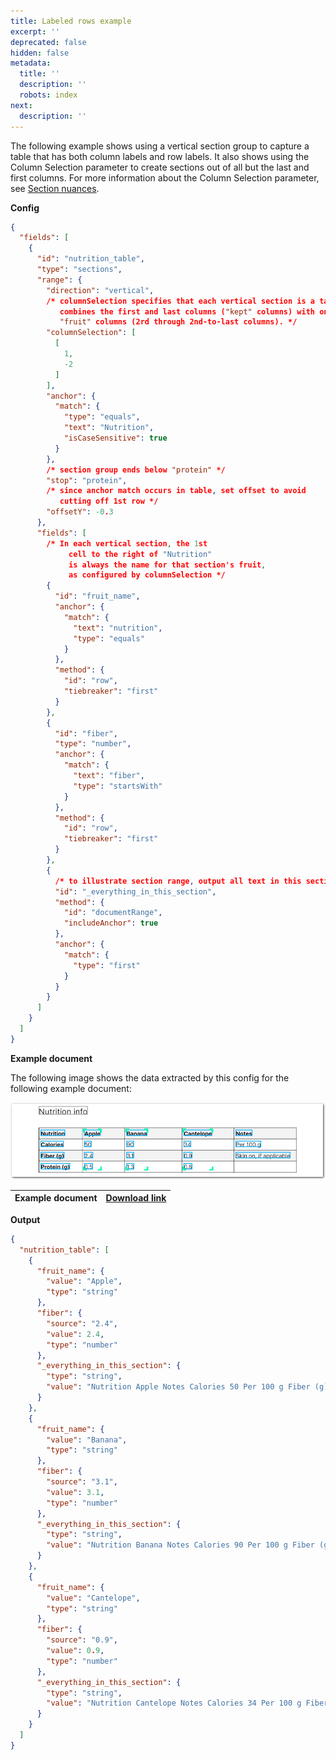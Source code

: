 ```yaml
---
title: Labeled rows example
excerpt: ''
deprecated: false
hidden: false
metadata:
  title: ''
  description: ''
  robots: index
next:
  description: ''
---
```

The following example shows using a vertical section group to capture a table that has both column labels and row labels. It also shows using the Column Selection parameter to create sections out of all but the last and first columns. For more information about the Column Selection parameter, see [Section nuances](doc:section-nuances#column-selection).

**Config**

```json
{
  "fields": [
    {
      "id": "nutrition_table",
      "type": "sections",
      "range": {
        "direction": "vertical",
        /* columnSelection specifies that each vertical section is a table slice that
           combines the first and last columns ("kept" columns) with one of the
           "fruit" columns (2rd through 2nd-to-last columns). */
        "columnSelection": [
          [
            1,
            -2
          ]
        ],
        "anchor": {
          "match": {
            "type": "equals",
            "text": "Nutrition",
            "isCaseSensitive": true
          }
        },
        /* section group ends below "protein" */
        "stop": "protein",
        /* since anchor match occurs in table, set offset to avoid 
           cutting off 1st row */
        "offsetY": -0.3
      },
      "fields": [
        /* In each vertical section, the 1st
             cell to the right of "Nutrition"
             is always the name for that section's fruit,
             as configured by columnSelection */
        {
          "id": "fruit_name",
          "anchor": {
            "match": {
              "text": "nutrition",
              "type": "equals"
            }
          },
          "method": {
            "id": "row",
            "tiebreaker": "first"
          }
        },
        {
          "id": "fiber",
          "type": "number",
          "anchor": {
            "match": {
              "text": "fiber",
              "type": "startsWith"
            }
          },
          "method": {
            "id": "row",
            "tiebreaker": "first"
          }
        },
        {
          /* to illustrate section range, output all text in this section */
          "id": "_everything_in_this_section",
          "method": {
            "id": "documentRange",
            "includeAnchor": true
          },
          "anchor": {
            "match": {
              "type": "first"
            }
          }
        }
      ]
    }
  ]
}
```

**Example document**

The following image shows the data extracted by this config for the following example document:

![Click to enlarge](https://raw.githubusercontent.com/sensible-hq/sensible-docs/main/readme-sync/assets/v0/images/final/vertical_sections_labeled_rows.png)

| Example document | [Download link](https://raw.githubusercontent.com/sensible-hq/sensible-docs/main/readme-sync/assets/v0/pdfs/vertical_sections_labeled_rows.pdf) |
| ---------------- | ----------------------------------------------------------------------------------------------------------------------------------------------- |

**Output**

```json
{
  "nutrition_table": [
    {
      "fruit_name": {
        "value": "Apple",
        "type": "string"
      },
      "fiber": {
        "source": "2.4",
        "value": 2.4,
        "type": "number"
      },
      "_everything_in_this_section": {
        "type": "string",
        "value": "Nutrition Apple Notes Calories 50 Per 100 g Fiber (g) 2.4 Skin on, if applicable Protein (g) 0.5"
      }
    },
    {
      "fruit_name": {
        "value": "Banana",
        "type": "string"
      },
      "fiber": {
        "source": "3.1",
        "value": 3.1,
        "type": "number"
      },
      "_everything_in_this_section": {
        "type": "string",
        "value": "Nutrition Banana Notes Calories 90 Per 100 g Fiber (g) 3.1 Skin on, if applicable Protein (g) 1.3"
      }
    },
    {
      "fruit_name": {
        "value": "Cantelope",
        "type": "string"
      },
      "fiber": {
        "source": "0.9",
        "value": 0.9,
        "type": "number"
      },
      "_everything_in_this_section": {
        "type": "string",
        "value": "Nutrition Cantelope Notes Calories 34 Per 100 g Fiber (g) 0.9 Skin on, if applicable Protein (g) 0.8"
      }
    }
  ]
}
```
